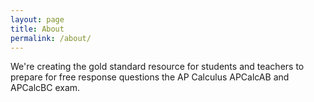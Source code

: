 ```yaml
---
layout: page
title: About
permalink: /about/
---
```


We're creating the gold standard resource for students and teachers to prepare for free response questions the AP Calculus APCalcAB and APCalcBC exam.
